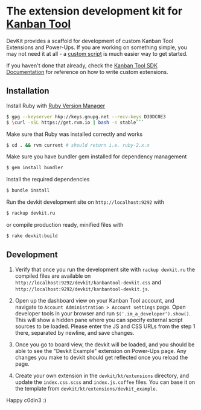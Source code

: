 # The extension development kit for [Kanban Tool](https://kanbantool.com/)

DevKit provides a scaffold for development of custom Kanban Tool Extensions and Power-Ups.
If you are working on something simple, you may not need it at all - a [custom script](https://kanbantool.com/developer/sdk#custom-scripts) is much easier way to get started.

If you haven't done that already, check the [Kanban Tool SDK Documentation](https://kanbantool.com/developer/sdk) for reference on how to write custom extensions.

## Installation

Install Ruby with [Ruby Version Manager](https://rvm.io/)
``` sh
$ gpg --keyserver hkp://keys.gnupg.net --recv-keys D39DC0E3
$ \curl -sSL https://get.rvm.io | bash -s stable```
```

Make sure that Ruby was installed correctly and works
``` sh
$ cd . && rvm current # should return i.e. ruby-2.x.x
```

Make sure you have bundler gem installed for dependency management
``` sh
$ gem install bundler
```

Install the required dependencies
``` sh
$ bundle install
```

Run the devkit development site on `http://localhost:9292` with
``` sh
$ rackup devkit.ru
```

or compile production ready, minified files with
``` sh
$ rake devkit:build
```

## Development

1. Verify that once you run the development site with `rackup devkit.ru` the compiled files are available on
   `http://localhost:9292/devkit/kanbantool-devkit.css` and `http://localhost:9292/devkit/kanbantool-devkit.js`.

2. Open up the dashboard view on your Kanban Tool account, and navigate to `Account Administration > Account settings` page.
   Open developer tools in your browser and run `$('.im_a_developer').show()`. This will show a hidden pane where you can
   specify external script sources to be loaded. Please enter the JS and CSS URLs from the step 1 there, separated by newline, and save changes.

3. Once you go to board view, the devkit will be loaded, and you should be able to see the "Devkit Example" extension on Power-Ups page.
   Any changes you make to devkit should get reflected once you reload the page.

4. Create your own extension in the `devkit/kt/extensions` directory, and update the `index.css.scss` and `index.js.coffee` files.
   You can base it on the template from `devkit/kt/extensions/devkit_example`.

Happy c0din3 :)
